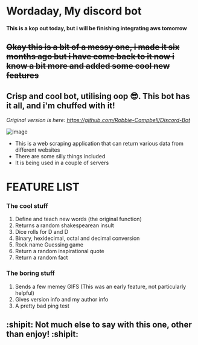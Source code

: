 # Wordaday, My discord bot

#### This is a kop out today, but i will be finishing integrating aws tomorrow

## ~~Okay this is a bit of a messy one, i made it six months ago but i have come back to it now i know a bit more and added some cool new features~~
## Crisp and cool bot, utilising oop :sunglasses:. This bot has it all, and i'm chuffed with it!
_Original version is here: https://github.com/Robbie-Campbell/Discord-Bot_

![image](https://user-images.githubusercontent.com/56073739/109826218-7b133f00-7c32-11eb-92c1-246d3b4f913d.png)

- This is a web scraping application that can return various data from different websites
- There are some silly things included
- It is being used in a couple of servers

# FEATURE LIST

### The cool stuff
1. Define and teach new words (the original function)
2. Returns a random shakespearean insult
3. Dice rolls for D and D
4. Binary, hexidecimal, octal and decimal conversion
5. Rock name Guessing game
6. Return a random inspirational quote
7. Return a random fact

### The boring stuff
1. Sends a few memey GIFS (This was an early feature, not particularly helpful)
2. Gives version info and my author info
3. A pretty bad ping test

## :shipit: Not much else to say with this one, other than enjoy! :shipit:
